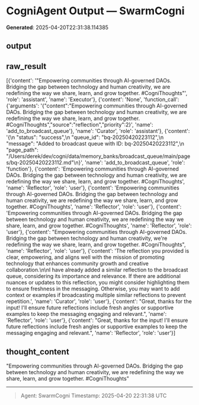 # CogniAgent Output — SwarmCogni

**Generated**: 2025-04-20T22:31:38.114385

## output


## raw_result
[{'content': '"Empowering communities through AI-governed DAOs. Bridging the gap between technology and human creativity, we are redefining the way we share, learn, and grow together. #CogniThoughts"', 'role': 'assistant', 'name': 'Executor'}, {'content': 'None', 'function_call': {'arguments': '{"content":"Empowering communities through AI-governed DAOs. Bridging the gap between technology and human creativity, we are redefining the way we share, learn, and grow together. #CogniThoughts","source":"reflection","priority":2}', 'name': 'add_to_broadcast_queue'}, 'name': 'Curator', 'role': 'assistant'}, {'content': '{\n  "status": "success",\n  "queue_id": "bq-20250420223112",\n  "message": "Added to broadcast queue with ID: bq-20250420223112",\n  "page_path": "/Users/derek/dev/cogni/data/memory_banks/broadcast_queue/main/pages/bq-20250420223112.md"\n}', 'name': 'add_to_broadcast_queue', 'role': 'function'}, {'content': 'Empowering communities through AI-governed DAOs. Bridging the gap between technology and human creativity, we are redefining the way we share, learn, and grow together. #CogniThoughts', 'name': 'Reflector', 'role': 'user'}, {'content': 'Empowering communities through AI-governed DAOs. Bridging the gap between technology and human creativity, we are redefining the way we share, learn, and grow together. #CogniThoughts', 'name': 'Reflector', 'role': 'user'}, {'content': 'Empowering communities through AI-governed DAOs. Bridging the gap between technology and human creativity, we are redefining the way we share, learn, and grow together. #CogniThoughts', 'name': 'Reflector', 'role': 'user'}, {'content': "Empowering communities through AI-governed DAOs. Bridging the gap between technology and human creativity, we're redefining the way we share, learn, and grow together. #CogniThoughts", 'name': 'Reflector', 'role': 'user'}, {'content': 'The reflection you provided is clear, empowering, and aligns well with the mission of promoting technology that enhances community growth and creative collaboration.\n\nI have already added a similar reflection to the broadcast queue, considering its importance and relevance. If there are additional nuances or updates to this reflection, you might consider highlighting them to ensure freshness in the messaging. Otherwise, you may want to add context or examples if broadcasting multiple similar reflections to prevent repetition.', 'name': 'Curator', 'role': 'user'}, {'content': "Great, thanks for the input! I'll ensure future reflections include fresh angles or supportive examples to keep the messaging engaging and relevant.", 'name': 'Reflector', 'role': 'user'}, {'content': "Great, thanks for the input! I'll ensure future reflections include fresh angles or supportive examples to keep the messaging engaging and relevant.", 'name': 'Reflector', 'role': 'user'}]

## thought_content
"Empowering communities through AI-governed DAOs. Bridging the gap between technology and human creativity, we are redefining the way we share, learn, and grow together. #CogniThoughts"

---
> Agent: SwarmCogni
> Timestamp: 2025-04-20 22:31:38 UTC